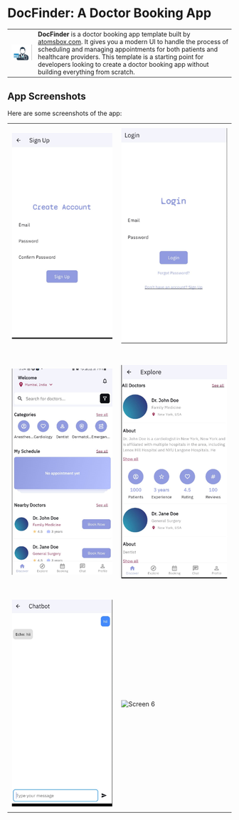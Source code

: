 # DocFinder: A Doctor Booking App

<table>
  <tr>
    <td><img src="assets/icons/icon.png" alt="DocFinder" style="width: 300px;"/></td>
    <td>
      <strong>DocFinder</strong> is a doctor booking app template built by <a href="https://atomsbox.com">atomsbox.com</a>. It gives you a modern UI to handle the process of scheduling and managing appointments for both patients and healthcare providers. This template is a starting point for developers looking to create a doctor booking app without building everything from scratch.
    </td>
  </tr>
</table>

## App Screenshots

Here are some screenshots of the app:

<table>
  <tr>
    <td style="padding: 10px;"><img src="assets/icons/1.PNG" alt="Screen 1" style="width: 300px;"/></td>
    <td style="padding: 10px;"><img src="assets/icons/2.PNG" alt="Screen 2" style="width: 300px;"/></td>    
  </tr>
  <tr>
    <td colspan="2" style="height: 20px;"></td> <!-- Empty row for vertical space -->
  </tr>
  <tr>
    <td style="padding: 10px;"><img src="assets/icons/3.PNG" alt="Screen 3" style="width: 300px;"/></td>
    <td style="padding: 10px;"><img src="assets/icons/4.PNG" alt="Screen 4" style="width: 300px;"/></td>
  </tr>
  <tr>
    <td colspan="2" style="height: 20px;"></td> <!-- Empty row for vertical space -->
  </tr>
  <tr>
    <td style="padding: 10px;"><img src="assets/icons/5.PNG" alt="Screen 5" style="width: 300px;"/></td>
    <td style="padding: 10px;"><img src="assets/icons/6.PNG" alt="Screen 6" style="width: 300px;"/></td>
  </tr>
</table>
